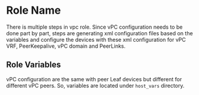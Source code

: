 Role Name
=========

There is multiple steps in vpc role. Since vPC configuration needs to be done part by part, steps are generating xml configuration files based on the variables and configure the devices with these xml configuration  for vPC VRF, PeerKeepalive, vPC domain and PeerLinks.


Role Variables
--------------

vPC configuration are the same with peer Leaf devices but different for different vPC peers. So, variables are located under `host_vars` directory. 
